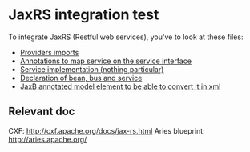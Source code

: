# JaxRS integration test
To integrate JaxRS (Restful web services), you've to look at these files:

* [Providers imports](https://github.com/OsgiliathEnterprise/net.osgiliath.parent/blob/master/net.osgiliath.framework/net.osgiliath.features/net.osgiliath.feature.itests/net.osgiliath.feature.itest.jaxrs/osgi.bnd)
* [Annotations to map service on the service interface](https://github.com/OsgiliathEnterprise/net.osgiliath.parent/blob/master/net.osgiliath.framework/net.osgiliath.features/net.osgiliath.feature.itests/net.osgiliath.feature.itest.jaxrs/src/main/java/net/osgiliath/jaxrs/repository/HelloRepository.java)
* [Service implementation (nothing particular)](https://github.com/OsgiliathEnterprise/net.osgiliath.parent/blob/master/net.osgiliath.framework/net.osgiliath.features/net.osgiliath.feature.itests/net.osgiliath.feature.itest.jaxrs/src/main/java/net/osgiliath/jaxrs/repository/impl/HelloJaxRSRepository.java)
* [Declaration of bean, bus and service](https://github.com/OsgiliathEnterprise/net.osgiliath.parent/blob/master/net.osgiliath.framework/net.osgiliath.features/net.osgiliath.feature.itests/net.osgiliath.feature.itest.jaxrs/src/main/resources/OSGI-INF/blueprint/service-osgi.xml)
* [JaxB annotated model element to be able to convert it in xml](https://github.com/OsgiliathEnterprise/net.osgiliath.parent/blob/master/net.osgiliath.framework/net.osgiliath.features/net.osgiliath.feature.itests/net.osgiliath.feature.itest.jaxrs/src/main/java/net/osgiliath/jaxrs/HelloEntity.java)

## Relevant doc
CXF: http://cxf.apache.org/docs/jax-rs.html
Aries blueprint: http://aries.apache.org/